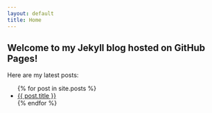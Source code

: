 ```yaml
---
layout: default
title: Home
---
```


<h2>Welcome to my Jekyll blog hosted on GitHub Pages!</h2>
<p>Here are my latest posts:</p>
<ul>
  {% for post in site.posts %}
    <li><a href="{{ post.url }}">{{ post.title }}</a></li>
  {% endfor %}
</ul>
